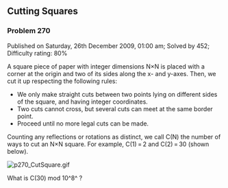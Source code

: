 Cutting Squares
---------------

### Problem 270

Published on Saturday, 26th December 2009, 01:00 am; Solved by 452;
Difficulty rating: 80%

A square piece of paper with integer dimensions N×N is placed with a
corner at the origin and two of its sides along the x- and y-axes. Then,
we cut it up respecting the following rules:

-   We only make straight cuts between two points lying on different
    sides of the square, and having integer coordinates.
-   Two cuts cannot cross, but several cuts can meet at the same border
    point.
-   Proceed until no more legal cuts can be made.

Counting any reflections or rotations as distinct, we call C(N) the
number of ways to cut an N×N square. For example, C(1) = 2 and C(2) = 30
(shown below).

![p270\_CutSquare.gif](project/images/p270_CutSquare.gif)

What is C(30) mod 10^8^ ?
